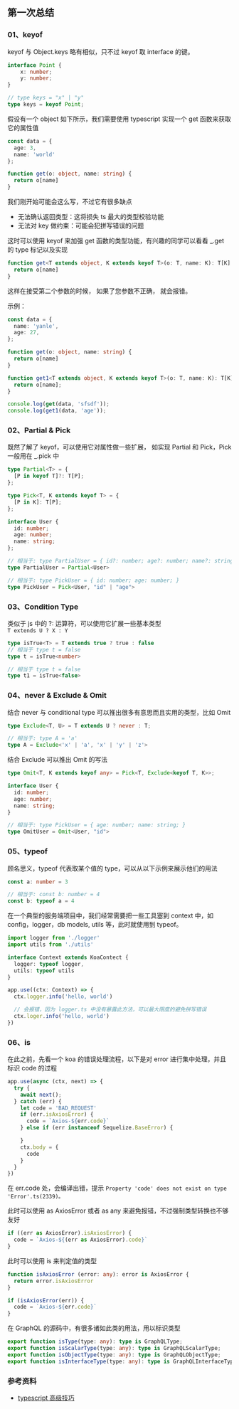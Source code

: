 
## 第一次总结

### <h3 id="class01">01、keyof</h3>

keyof 与 Object.keys 略有相似，只不过 keyof 取 interface 的键。
```typescript
interface Point {
    x: number;
    y: number;
}

// type keys = "x" | "y"
type keys = keyof Point;
```

假设有一个 object 如下所示，我们需要使用 typescript 实现一个 get 函数来获取它的属性值
```typescript
const data = {
  age: 3,
  name: 'world'
};

function get(o: object, name: string) {
  return o[name]
}
```

我们刚开始可能会这么写，不过它有很多缺点                                        
- 无法确认返回类型：这将损失 ts 最大的类型校验功能
- 无法对 key 做约束：可能会犯拼写错误的问题

这时可以使用 keyof 来加强 get 函数的类型功能，有兴趣的同学可以看看 _.get 的 type 标记以及实现
```typescript
function get<T extends object, K extends keyof T>(o: T, name: K): T[K] {
  return o[name]
}
```

这样在接受第二个参数的时候， 如果了您参数不正确， 就会报错。

示例：                 
```typescript
const data = {
  name: 'yanle',
  age: 27,
};

function get(o: object, name: string) {
  return o[name]
}

function get1<T extends object, K extends keyof T>(o: T, name: K): T[K] {
  return o[name];
}

console.log(get(data, 'sfsdf'));
console.log(get1(data, 'age'));
```

### <h3 id="class02">02、Partial & Pick</h3>
既然了解了 keyof，可以使用它对属性做一些扩展， 如实现 Partial 和 Pick，Pick 一般用在 _.pick 中
```typescript
type Partial<T> = {
  [P in keyof T]?: T[P];
};

type Pick<T, K extends keyof T> = {
  [P in K]: T[P];
};

interface User {
  id: number;
  age: number;
  name: string;
};

// 相当于: type PartialUser = { id?: number; age?: number; name?: string; }
type PartialUser = Partial<User>

// 相当于: type PickUser = { id: number; age: number; }
type PickUser = Pick<User, "id" | "age">
```

### <h3 id="class03">03、Condition Type</h3>
类似于 js 中的 ?: 运算符，可以使用它扩展一些基本类型                                                        
`T extends U ? X : Y`                       
```typescript
type isTrue<T> = T extends true ? true : false
// 相当于 type t = false
type t = isTrue<number>

// 相当于 type t = false
type t1 = isTrue<false>
```


### <h3 id="class04">04、never & Exclude & Omit</h3>
结合 never 与 conditional type 可以推出很多有意思而且实用的类型，比如 Omit
```typescript
type Exclude<T, U> = T extends U ? never : T;

// 相当于: type A = 'a'
type A = Exclude<'x' | 'a', 'x' | 'y' | 'z'>
```

结合 Exclude 可以推出 Omit 的写法                        
```typescript
type Omit<T, K extends keyof any> = Pick<T, Exclude<keyof T, K>>;

interface User {
  id: number;
  age: number;
  name: string;
}

// 相当于: type PickUser = { age: number; name: string; }
type OmitUser = Omit<User, "id">
```

### <h3 id="class05">05、typeof</h3>
顾名思义，typeof 代表取某个值的 type，可以从以下示例来展示他们的用法                        
```typescript
const a: number = 3

// 相当于: const b: number = 4
const b: typeof a = 4
```

在一个典型的服务端项目中，我们经常需要把一些工具塞到 context 中，如config，logger，db models, utils 等，此时就使用到 typeof。
```typescript
import logger from './logger'
import utils from './utils'

interface Context extends KoaContect {
  logger: typeof logger,
  utils: typeof utils
}

app.use((ctx: Context) => {
  ctx.logger.info('hello, world')

  // 会报错，因为 logger.ts 中没有暴露此方法，可以最大限度的避免拼写错误
  ctx.loger.info('hello, world')
})
```

### <h3 id="class06">06、is</h3>
在此之前，先看一个 koa 的错误处理流程，以下是对 error 进行集中处理，并且标识 code 的过程
```typescript
app.use(async (ctx, next) => {
  try {
    await next();
  } catch (err) {
    let code = 'BAD_REQUEST'
    if (err.isAxiosError) {
      code = `Axios-${err.code}`
    } else if (err instanceof Sequelize.BaseError) {

    }
    ctx.body = {
      code
    }
  }
})
```
在 err.code 处，会编译出错，提示 `Property 'code' does not exist on type 'Error'.ts(2339)。`

此时可以使用 as AxiosError 或者 as any 来避免报错，不过强制类型转换也不够友好
```typescript
if ((err as AxiosError).isAxiosError) {
  code = `Axios-${(err as AxiosError).code}`
}
```

此时可以使用 is 来判定值的类型
```typescript
function isAxiosError (error: any): error is AxiosError {
  return error.isAxiosError
}

if (isAxiosError(err)) {
  code = `Axios-${err.code}`
}
```

在 GraphQL 的源码中，有很多诸如此类的用法，用以标识类型                        
```typescript
export function isType(type: any): type is GraphQLType;
export function isScalarType(type: any): type is GraphQLScalarType;
export function isObjectType(type: any): type is GraphQLObjectType;
export function isInterfaceType(type: any): type is GraphQLInterfaceType;
```





### 参考资料
- [typescript 高级技巧](https://segmentfault.com/a/1190000019449565?utm_source=tag-newest)

